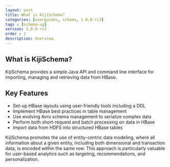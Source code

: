 ```yaml
---
layout: post
title: What is KijiSchema?
categories: [userguides, schema, 1.0.0-rc3]
tags : [schema-ug]
version: 1.0.0-rc3
order : 1
description: Overview.
---
```


## What is KijiSchema?

KijiSchema provides a simple Java API and command line interface for
importing, managing and retrieving data from HBase.


## Key Features

- Set-up HBase layouts using user-friendly tools including a DDL
- Implement HBase best practices in table management
- Use evolving Avro schema management to serialize complex data
- Perform both short-request and batch processing on data in HBase
- Import data from HDFS into structured HBase tables

KijiSchema promotes the use of entity-centric data modeling, where 
all information about a given entity, including both dimensional and
transaction data, is encoded within the same row. This approach is
particularly valuable for user-based analytics such as targeting,
recommendations, and personalization.
